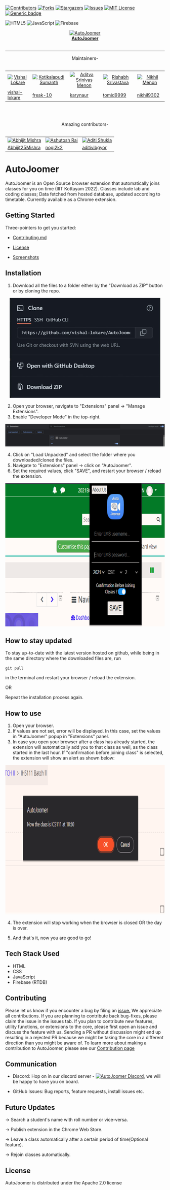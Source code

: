 [![Contributors][contributors-shield]][contributors-url]
[![Forks][forks-shield]][forks-url]
[![Stargazers][stars-shield]][stars-url]
[![Issues][issues-shield]][issues-url]
[![MIT License][license-shield]][license-url]
[![Generic badge](https://img.shields.io/badge/Version-2.3-brightgreen?style=for-the-badge&logo=appveyor)](https://github.com/vishal-lokare/AutoJoomer)

[contributors-shield]: https://img.shields.io/github/contributors/vishal-lokare/AutoJoomer.svg?style=for-the-badge
[contributors-url]: https://github.com/vishal-lokare/AutoJoomer/graphs/contributors

[forks-shield]: https://img.shields.io/github/forks/vishal-lokare/AutoJoomer.svg?style=for-the-badge
[forks-url]: https://github.com/vishal-lokare/AutoJoomer/network/members

[stars-shield]: https://img.shields.io/github/stars/vishal-lokare/AutoJoomer.svg?style=for-the-badge
[stars-url]: https://github.com/vishal-lokare/AutoJoomer/stargazers

[issues-shield]: https://img.shields.io/github/issues/vishal-lokare/AutoJoomer.svg?style=for-the-badge
[issues-url]: https://github.com/vishal-lokare/AutoJoomer/issues

[license-shield]: https://img.shields.io/github/license/vishal-lokare/AutoJoomer?style=for-the-badge
[license-url]: https://github.com/vishal-lokare/AutoJoomer/blob/main/LICENSE

![HTML5](https://img.shields.io/badge/html5-%23E34F26.svg?style=for-the-badge&logo=html5&logoColor=white)
![JavaScript](https://img.shields.io/badge/javascript-%23323330.svg?style=for-the-badge&logo=javascript&logoColor=%23F7DF1E)
![Firebase](https://camo.githubusercontent.com/ea0283d34b92d1905070c14ffe1c48412fef80c44232679c0657db176708403f/68747470733a2f2f696d672e736869656c64732e696f2f62616467652f46697265626173652d79656c6c6f773f7374796c653d666f722d7468652d6261646765266c6f676f3d666972656261736526)

<p align="center">
  <a href="https://github.com/vishal-lokare/AutoJoomer/"><img src="https://github.com/vishal-lokare/AutoJoomer/blob/main/icon.png?raw=true" alt="AutoJoomer" width="100" height="100"></a><br>
  <a href="https://github.com/vishal-lokare/AutoJoomer/"><b>AutoJoomer</b></a>
  <br><br><hr>  
  <p align="center">
  Maintainers-<br><br>
  </p>
  <p align="center">
  <table align='center' rules='none'>
    <tr align='center'>
      <td>
        <a href="https://github.com/vishal-lokare"><img src="https://avatars.githubusercontent.com/u/31512838?v=4" alt="Vishal Lokare" width="35" height="35"></a> 
      </td>
      <td>
         <a href="https://github.com/freak-10"><img src="https://avatars.githubusercontent.com/u/62661394?v=4" alt="Kotikalapudi Sumanth" width="35" height="35"></a> 
      </td> 
      <td>
        <a href="https://github.com/karynaur"><img src="https://avatars.githubusercontent.com/u/25678782?v=4" alt="Aditya Srinivas Menon" width="35" height="35"></a>
      </td> 
      <td>
        <a href="https://github.com/tomid9999"><img src="https://avatars.githubusercontent.com/u/28211612?v=4" alt="Rishabh Srivastava" width="35" height="35"></a> 
      </td> 
      <td>
        <a href="https://github.com/nikhil9302"><img src="https://avatars.githubusercontent.com/u/74824711?v=4" alt="Nikhil Menon" width="35" height="35"></a> 
      </td> 
    </tr>
    <tr>
      <td>
        <a href="https://github.com/vishal-lokare">vishal-lokare</a>
      </td> 
      <td>
        <a href="https://github.com/freak-10">freak-10</a>
      </td>  
      <td>
        <a href="https://github.com/karynaur">karynaur</a>
      </td>  
      <td>
        <a href="https://github.com/tomid9999">tomid9999</a>
      </td>  
      <td>
        <a href="https://github.com/nikhil9302">nikhil9302</a>
      </td>
    </tr>  
  </table>
  </p>

  <br>
  <br>
</p>
 <p align="center">
  Amazing contributors-<br><br>
  </p>
   <table align='center' rules='none'>
    <tr align='center'>
       <td>
         <a href="https://github.com/Abhijit25Mishra"><img src="https://avatars.githubusercontent.com/Abhijit25Mishra" alt="Abhijit Mishra" width="35" height="35"></a> 
      </td>
      <td>
         <a href="https://github.com/nogi2k2"><img src="https://avatars.githubusercontent.com/nogi2k2" alt="Ashutosh Rai" width="35" height="35"></a> 
      </td> 
      <td>
         <a href="https://github.com/aditivibgyor"><img src="https://avatars.githubusercontent.com/aditivibgyor" alt="Aditi Shukla" width="35" height="35"></a> 
      </td> 
  </tr>
  <tr>
     <td>
        <a href="https://github.com/Abhijit25Mishra">Abhijit25Mishra</a>
      </td>
      <td>
        <a href="https://github.com/nogi2k2">nogi2k2</a>
      </td> 
     <td>
        <a href="https://github.com/aditivibgyor">aditivibgyor</a>
      </td> 
  </tr>
  </table>

    

# AutoJoomer
AutoJoomer is an Open Source browser extension that automatically joins classes for you on time (IIIT Kottayam 2022). Classes include lab and coding classes; Data fetched from hosted database, updated according to timetable. Currently available as a Chrome extension.

## Getting Started
Three-pointers to get you started:
* <p><a href="https://github.com/vishal-lokare/AutoJoomer/blob/main/CONTRIBUTING.md">Contributing.md</a></p>
* <p><a href="https://github.com/vishal-lokare/AutoJoomer/blob/main/LICENSE">License</a></p>
* <p><a href="https://github.com/vishal-lokare/AutoJoomer/tree/main/screenshots">Screenshots</a></p>


## Installation
1. Download all the files to a folder either by the "Download as ZIP" button or by cloning the repo.
<p align='center'><img src="screenshots/ziporclone.jpg"/></p>

2. Open your browser, navigate to "Extensions" panel -> "Manage Extensions".
3. Enable "Developer Mode" in the top-right.

<p align='center'><img src="screenshots/devmode.jpg"/></p>

4. Click on "Load Unpacked" and select the folder where you downloaded/cloned the files.
5. Navigate to "Extensions" panel -> click on "AutoJoomer".
6. Set the required values, click "SAVE", and restart your browser / reload the extension.

<p align='center'><img src="screenshots/autojoomer.jpg" width='764' height='451'/></p>

## How to stay updated
To stay up-to-date with the latest version hosted on github, while being in the same directory where the downloaded files are, run
```
git pull
``` 
in the terminal and restart your browser / reload the extension.

OR

Repeat the installation process again.

## How to use
1. Open your browser.
2. If values are not set, error will be displayed. In this case, set the values in "AutoJoomer" popup in "Extensions" panel.
3. In case you open your browser after a class has already started, the extension will automatically add you to that class as well, as the class started in the last hour. If "confirmation before joining class" is selected, the extension will show an alert as shown below:
<img src="screenshots/class_alert.PNG" width="972" height="471">

4. <p>The extension will stop working when the browser is closed OR the day is over.</p>
5. <p>And that's it, now you are good to go!</p>

## Tech Stack Used
* HTML
* CSS
* JavaScript
* Firebase (RTDB)

## Contributing 
<p>Please let us know if you encounter a bug by filing an <a href="https://github.com/vishal-lokare/AutoJoomer/issues">issue.</a> We appreciate all contributions. If you are planning to contribute back bug-fixes, please claim the issue in the issues tab. If you plan to contribute new features, utility functions, or extensions to the core, please first open an issue and discuss the feature with us. Sending a PR without discussion might end up resulting in a rejected PR because we might be taking the core in a different direction than you might be aware of. To learn more about making a contribution to AutoJoomer, please see our <a href="https://github.com/vishal-lokare/AutoJoomer/blob/main/CONTRIBUTING.md">Contribution page</a></p>

## Communication
* <p>Discord: Hop on in our discord server - <a href="https://discord.gg/spzaqNkNkU"><img src="https://logos-world.net/wp-content/uploads/2020/12/Discord-Logo.png" alt="AutoJoomer Discord" width="40" height="20"></a>, we will be happy to have you on board.</p>
* <p>GitHub Issues: Bug reports, feature requests, install issues etc.</p>


## Future Updates
<p>-> Search a student's name with roll number or vice-versa.</p>
<p>-> Publish extension in the Chrome Web Store.</p>
<p>-> Leave a class automatically after a certain period of time(Optional feature).</p>
<p>-> Rejoin classes automatically.</p>

## License
AutoJoomer is distributed under the Apache 2.0 license

